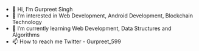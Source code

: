 - 👋 Hi, I’m Gurpreet Singh
- 👀 I’m interested in Web Development, Android Development, Blockchain Technology
- 🌱 I’m currently learning Web Development, Data Structures and Algorithms
- 📫 How to reach me Twitter - Gurpreet_599

<!---
gurpreet-28/gurpreet-28 is a ✨ special ✨ repository because its `README.md` (this file) appears on your GitHub profile.
You can click the Preview link to take a look at your changes.
--->
